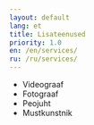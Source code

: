 ```yaml
---
layout: default
lang: et
title: Lisateenused
priority: 1.0
en: /en/services/
ru: /ru/services/
---
```


* Videograaf
* Fotograaf
* Peojuht
* Mustkunstnik
